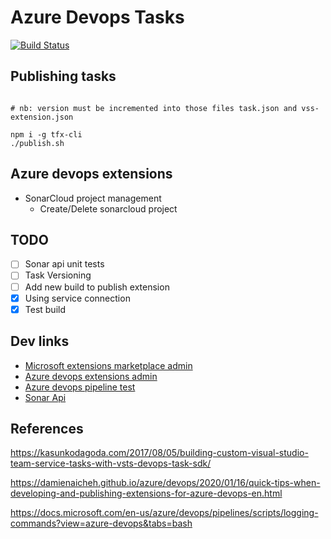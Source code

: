 # Azure Devops Tasks

[![Build Status](https://dev.azure.com/henifazzani/SynkerAPI/_apis/build/status/Sonar%20task%20Test%20create%20project?branchName=main)](https://dev.azure.com/henifazzani/SynkerAPI/_build/latest?definitionId=26&branchName=main)

## Publishing tasks

```shell

# nb: version must be incremented into those files task.json and vss-extension.json

npm i -g tfx-cli
./publish.sh
```

## Azure devops extensions

- SonarCloud project management
  - Create/Delete sonarcloud project

## TODO

- [ ] Sonar api unit tests
- [ ] Task Versioning
- [ ] Add new build to publish extension
- [x] Using service connection
- [x] Test build

## Dev links

- [Microsoft extensions marketplace admin](https://marketplace.visualstudio.com/manage/publishers/synker)
- [Azure devops extensions admin](https://dev.azure.com/henifazzani/_settings/extensions?tab=installed)
- [Azure devops pipeline test](https://dev.azure.com/henifazzani/SynkerAPI/_build?definitionId=26&_a=summary)
- [Sonar Api](https://sonarcloud.io/web_api/api/projects)

## References

https://kasunkodagoda.com/2017/08/05/building-custom-visual-studio-team-service-tasks-with-vsts-devops-task-sdk/

https://damienaicheh.github.io/azure/devops/2020/01/16/quick-tips-when-developing-and-publishing-extensions-for-azure-devops-en.html

https://docs.microsoft.com/en-us/azure/devops/pipelines/scripts/logging-commands?view=azure-devops&tabs=bash